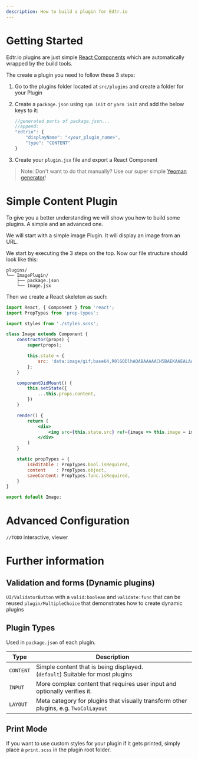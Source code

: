 ```yaml
---
description: How to build a plugin for Edtr.io
---
```


# Getting Started
Edtr.io plugins are just simple [React Components](https://reactjs.org/docs/components-and-props.html) which are automatically wrapped by the build tools.

The create a plugin you need to follow these 3 steps:

1. Go to the plugins folder located at `src/plugins` and create a folder for your Plugin

2. Create a `package.json` using `npm init` or `yarn init` and add the below keys to it:

    ```javascript
    //generated parts of package.json...
    //append:
    "edtrio": {
        "displayName": "<your_plugin_name>", 
        "type": "CONTENT"
    }
    ```

3. Create your `plugin.jsx` file and export a React Component

> Note: Don't want to do that manually? Use our super simple [Yeoman generator](https://www.npmjs.com/package/generator-edtriopg)!

# Simple Content Plugin
To give you a better understanding we will show you how to build some plugins. A simple and an advanced one.

We will start with a simple image Plugin. It will display an image from an URL.

We start by executing the 3 steps on the top. Now our file structure should look like this:

```text
plugins/
└── ImagePlugin/
    ├── package.json
    └── Image.jsx
```

Then we create a React skeleton as such:

```jsx
import React, { Component } from 'react';
import PropTypes from 'prop-types';

import styles from './styles.scss';

class Image extends Component {
    constructor(props) {
        super(props);

        this.state = {
            src: 'data:image/gif;base64,R0lGODlhAQABAAAAACH5BAEKAAEALAAAAAABAAEAAAICTAEAOw==',
        };
    }

    componentDidMount() {
        this.setState({
            ...this.props.content,
        })
    }

    render() {
        return (
            <div>
                <img src={this.state.src} ref={image => this.image = image}/>
            </div>
        )
    }

    static propTypes = {
        isEditable : PropTypes.bool.isRequired,
        content    : PropTypes.object,
        saveContent: PropTypes.func.isRequired,
    }
}

export default Image;
```

# Advanced Configuration
`//TODO` interactive, viewer

# Further information
## Validation and forms (Dynamic plugins)
`UI/ValidatorButton` with a `valid:boolean` and `validate:func` that can be reused
`plugin/MultipleChoice` that demonstrates how to create dynamic plugins

## Plugin Types
Used in `package.json` of each plugin.

| Type    | Description                                                                        |
|---------|------------------------------------------------------------------------------------|
| `CONTENT` | Simple content that is being displayed.<br /> (`default`) Suitable for most plugins|
| `INPUT`   | More complex content that requires user input and optionally verifies it.          |
| `LAYOUT`  | Meta category for plugins that visually transform other plugins, e.g. `TwoColLayout` |

## Print Mode
If you want to use custom styles for your plugin if it gets printed, simply place a `print.scss` in the plugin root folder.
